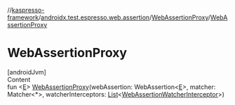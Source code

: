 //[kaspresso-framework](../../index.md)/[androidx.test.espresso.web.assertion](../index.md)/[WebAssertionProxy](index.md)/[WebAssertionProxy](-web-assertion-proxy.md)



# WebAssertionProxy  
[androidJvm]  
Content  
fun <[E](index.md)> [WebAssertionProxy](-web-assertion-proxy.md)(webAssertion: WebAssertion<[E](index.md)>, matcher: Matcher<*>, watcherInterceptors: [List](https://kotlinlang.org/api/latest/jvm/stdlib/kotlin.collections/-list/index.html)<[WebAssertionWatcherInterceptor](../../com.kaspersky.kaspresso.interceptors.watcher.view/-web-assertion-watcher-interceptor/index.md)>)  




